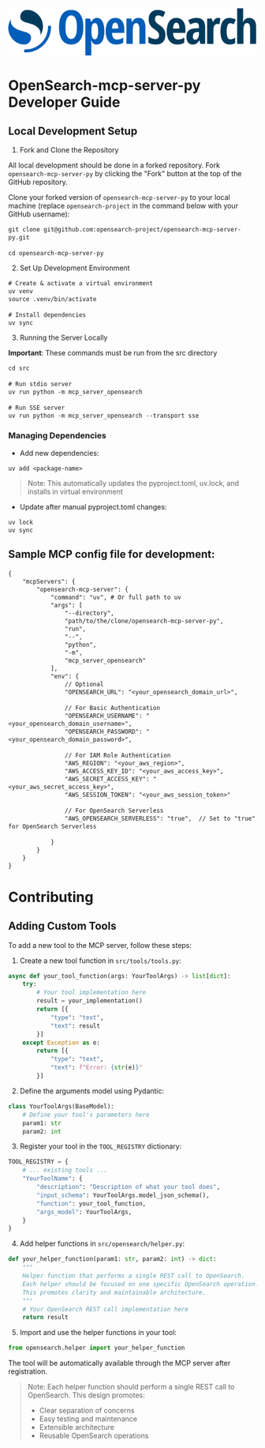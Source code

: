 ![OpenSearch logo](https://github.com/opensearch-project/opensearch-py/raw/main/OpenSearch.svg)

# OpenSearch-mcp-server-py Developer Guide
## Local Development Setup

1. Fork and Clone the Repository

All local development should be done in a forked repository. Fork `opensearch-mcp-server-py` by clicking the "Fork" button at the top of the GitHub repository.

Clone your forked version of `opensearch-mcp-server-py` to your local machine (replace `opensearch-project` in the command below with your GitHub username):
```
git clone git@github.com:opensearch-project/opensearch-mcp-server-py.git

cd opensearch-mcp-server-py
```

2. Set Up Development Environment
```
# Create & activate a virtual environment
uv venv 
source .venv/bin/activate

# Install dependencies
uv sync
```

3. Running the Server Locally

**Important**: These commands must be run from the src directory
```
cd src

# Run stdio server
uv run python -m mcp_server_opensearch 

# Run SSE server
uv run python -m mcp_server_opensearch --transport sse
```

### Managing Dependencies
- Add new dependencies:
```
uv add <package-name>
```
> Note: This automatically updates the pyproject.toml, uv.lock, and installs in virtual environment

- Update after manual pyproject.toml changes:
```
uv lock 
uv sync
```

## Sample MCP config file for development:
```
{
    "mcpServers": {
        "opensearch-mcp-server": {
            "command": "uv", # Or full path to uv
            "args": [
                "--directory",
                "path/to/the/clone/opensearch-mcp-server-py",
                "run",
                "--",
                "python",
                "-m",
                "mcp_server_opensearch"
            ],
            "env": {
                // Optional
                "OPENSEARCH_URL": "<your_opensearch_domain_url>",

                // For Basic Authentication
                "OPENSEARCH_USERNAME": "<your_opensearch_domain_username>",
                "OPENSEARCH_PASSWORD": "<your_opensearch_domain_password>",

                // For IAM Role Authentication
                "AWS_REGION": "<your_aws_region>",
                "AWS_ACCESS_KEY_ID": "<your_aws_access_key>",
                "AWS_SECRET_ACCESS_KEY": "<your_aws_secret_access_key>",
                "AWS_SESSION_TOKEN": "<your_aws_session_token>"
                
                // For OpenSearch Serverless
                "AWS_OPENSEARCH_SERVERLESS": "true",  // Set to "true" for OpenSearch Serverless

            }
        }
    }
}
```

# Contributing
## Adding Custom Tools
To add a new tool to the MCP server, follow these steps:

1. Create a new tool function in `src/tools/tools.py`:
```python
async def your_tool_function(args: YourToolArgs) -> list[dict]:
    try:
        # Your tool implementation here
        result = your_implementation()
        return [{
            "type": "text",
            "text": result
        }]
    except Exception as e:
        return [{
            "type": "text",
            "text": f"Error: {str(e)}"
        }]
```

2. Define the arguments model using Pydantic:
```python
class YourToolArgs(BaseModel):
    # Define your tool's parameters here
    param1: str
    param2: int
```

3. Register your tool in the `TOOL_REGISTRY` dictionary:
```python
TOOL_REGISTRY = {
    # ... existing tools ...
    "YourToolName": {
        "description": "Description of what your tool does",
        "input_schema": YourToolArgs.model_json_schema(),
        "function": your_tool_function,
        "args_model": YourToolArgs,
    }
}
```

4. Add helper functions in `src/opensearch/helper.py`:
```python
def your_helper_function(param1: str, param2: int) -> dict:
    """
    Helper function that performs a single REST call to OpenSearch.
    Each helper should be focused on one specific OpenSearch operation.
    This promotes clarity and maintainable architecture.
    """
    # Your OpenSearch REST call implementation here
    return result
```

5. Import and use the helper functions in your tool:
```python
from opensearch.helper import your_helper_function
```

The tool will be automatically available through the MCP server after registration.

> Note: Each helper function should perform a single REST call to OpenSearch. This design promotes:
> - Clear separation of concerns
> - Easy testing and maintenance
> - Extensible architecture
> - Reusable OpenSearch operations
